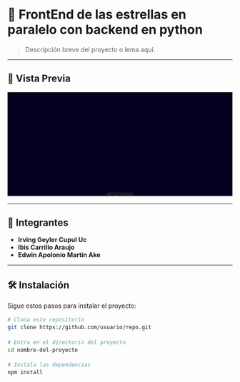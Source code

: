 # 🚀 **FrontEnd de las estrellas en paralelo con backend en python**
> Descripción breve del proyecto o lema aquí.

---

## 📸 **Vista Previa**  
![Las estrellas de nuestro espacio](/presentation.gif)

---

## 👥 **Integrantes**  
- **Irving Geyler Cupul Uc**   
- **Ibis Carrillo Araujo**   
- **Edwin Apolonio Martin Ake**  

---

## 🛠️ **Instalación**  
Sigue estos pasos para instalar el proyecto:  

```bash
# Clona este repositorio
git clone https://github.com/usuario/repo.git  

# Entra en el directorio del proyecto
cd nombre-del-proyecto  

# Instala las dependencias
npm install  
